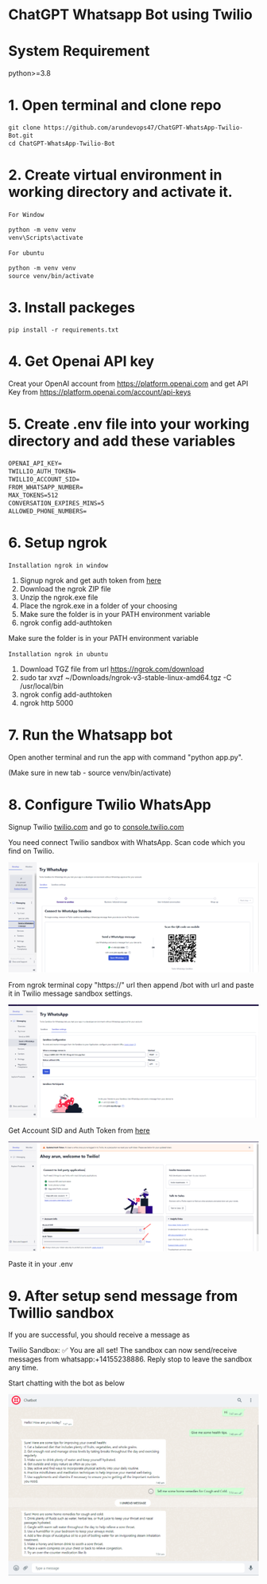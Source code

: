 # ChatGPT Whatsapp Bot using Twilio

# System Requirement

python>=3.8

# 1. Open terminal and clone repo

```
git clone https://github.com/arundevops47/ChatGPT-WhatsApp-Twilio-Bot.git
cd ChatGPT-WhatsApp-Twilio-Bot
```

# 2. Create virtual environment in working directory and activate it.

`For Window`
```shell
python -m venv venv
venv\Scripts\activate
```

`For ubuntu`

```shell
python -m venv venv
source venv/bin/activate
```

# 3. Install packeges

```shell
pip install -r requirements.txt
```

# 4. Get Openai API key

Creat your OpenAI account from https://platform.openai.com and get API Key from https://platform.openai.com/account/api-keys

# 5. Create .env file into your working directory and add these variables

```
OPENAI_API_KEY=
TWILLIO_AUTH_TOKEN=
TWILLIO_ACCOUNT_SID=
FROM_WHATSAPP_NUMBER=
MAX_TOKENS=512
CONVERSATION_EXPIRES_MINS=5
ALLOWED_PHONE_NUMBERS=
```

# 6. Setup ngrok


`Installation ngrok in window`

1. Signup ngrok and get auth token from [here](https://dashboard.ngrok.com/get-started/your-authtoken)
2. Download the ngrok ZIP file
3. Unzip the ngrok.exe file
4. Place the ngrok.exe in a folder of your choosing
5. Make sure the folder is in your PATH environment variable
6. ngrok config add-authtoken <token>

Make sure the folder is in your PATH environment variable


`Installation ngrok in ubuntu`

1. Download TGZ file from url https://ngrok.com/download
2. sudo tar xvzf ~/Downloads/ngrok-v3-stable-linux-amd64.tgz -C /usr/local/bin
3. ngrok config add-authtoken <token>
4. ngrok http 5000

# 7. Run the Whatsapp bot

Open another terminal and run the app with command "python app.py".

(Make sure in new tab - source venv/bin/activate)

# 8. Configure Twilio WhatsApp

Signup Twilio [twilio.com](https://twilio.com) and go to [console.twilio.com](https://console.twilio.com/us1/develop/sms/try-it-out/whatsapp-learn)


You need connect Twilio sandbox with WhatsApp. Scan code which you find on Twilio.

![](twilio-settings-1.png)


From ngrok terminal copy "https://" url then append /bot with url and paste it in Twilio message sandbox settings. 

![](twilio-settings-2.png) 


Get Account SID and Auth Token from [here](https://console.twilio.com/)

![](twilio-settings-3.png) 

Paste it in your .env


# 9. After setup send message from Twillio sandbox

If you are successful, you should receive a message as

Twilio Sandbox: ✅ You are all set! The sandbox can now send/receive messages from whatsapp:+14155238886. Reply stop to leave the sandbox any time.

Start chatting with the bot as below 

![](whatsapp-chatbot.png) 
